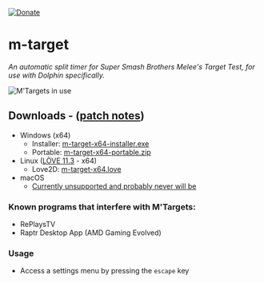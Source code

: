 [![Donate](https://img.shields.io/badge/Donate-PayPal-green.svg)](https://www.paypal.com/paypalme/bkacjios)

# m-target
*An automatic split timer for Super Smash Brothers Melee's Target Test, for use with Dolphin specifically.*

![M'Targets in use](https://i.imgur.com/D9h7HKJ.png)

## Downloads - ([patch notes](https://github.com/bkacjios/m-target/releases/latest))

* Windows (x64)
  - Installer: [m-target-x64-installer.exe](https://github.com/bkacjios/m-target/releases/latest/download/m-target-x64-installer.exe)
  - Portable: [m-target-x64-portable.zip](https://github.com/bkacjios/m-target/releases/latest/download/m-target-x64-portable.zip)
* Linux ([LÖVE 11.3](https://love2d.org/) - x64)
  - Love2D: [m-target-x64.love](https://github.com/bkacjios/m-target/releases/latest/download/m-target-x64.love)
* macOS
  - [Currently unsupported and probably never will be](https://github.com/bkacjios/m-target/issues/97)


### Known programs that interfere with M'Targets:

* RePlaysTV
* Raptr Desktop App (AMD Gaming Evolved)

### Usage

- Access a settings menu by pressing the `escape` key
